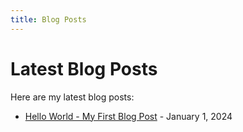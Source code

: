 ```yaml
---
title: Blog Posts
---
```


# Latest Blog Posts

Here are my latest blog posts:

- [Hello World - My First Blog Post](/BYOA-blog/public/blog/hello-world.html) - January 1, 2024
